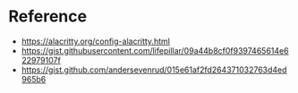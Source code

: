 # Reference
- https://alacritty.org/config-alacritty.html
- https://gist.githubusercontent.com/lifepillar/09a44b8cf0f9397465614e622979107f
- https://gist.github.com/andersevenrud/015e61af2fd264371032763d4ed965b6
